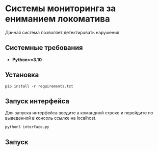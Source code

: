 # Системы мониторинга за ениманием локоматива

Данная система позволяет детектировать нарушения 

## Системные требования

- __Python>=3.10__

## Установка

    pip install -r requirements.txt

## Запуск интерфейса

Для запуска интерфейса введите а командной строке и перейдите по выведенной в консоль ссылке на localhost.

    python3 interface.py

## Запуск 